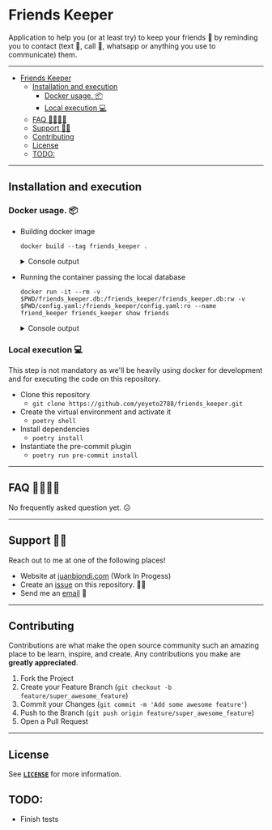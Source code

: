 # Friends Keeper

Application to help you (or at least try) to keep your friends :raising_hand: by reminding you to contact (text :love_letter:, call :iphone:, whatsapp or anything you use to communicate) them.

---

- [Friends Keeper](#friends-keeper)
  - [Installation and execution](#installation-and-execution)
    - [Docker usage. :package:](#docker-usage-package)
    - [Local execution :computer:](#local-execution-computer)
  - [FAQ :raising_hand_woman::raising_hand_man:](#faq-raising_hand_womanraising_hand_man)
  - [Support :mechanic:](#support-mechanic)
  - [Contributing](#contributing)
  - [License](#license)
  - [TODO:](#todo)

---

## Installation and execution

### Docker usage. :package:

- Building docker image

  ```console
  docker build --tag friends_keeper .
  ```

  <details>
    <summary>Console output</summary>
    
    ```console
    (.venv) yeyeto2788@juan-thinkbook:~/workspace/own_workspace/friends_keeper$ docker build --tag friends_keeper .
    Sending build context to Docker daemon  395.8kB
    Step 1/5 : FROM python:3.9-buster
    ---> 1b33974176a3
    Step 2/5 : COPY ./ /friends_keeper/
    ---> 5443b99733cc
    Step 3/5 : WORKDIR /friends_keeper
    ---> Running in e1f551917b5e
    Removing intermediate container e1f551917b5e
    ---> 6f3f9bc74dee
    Step 4/5 : RUN pip install poetry &&     poetry install --no-dev
    ---> Running in 4ac0a7c185ae
    Collecting poetry
      Downloading poetry-1.1.13-py2.py3-none-any.whl (175 kB)
    Collecting requests<3.0,>=2.18
      Downloading requests-2.27.1-py2.py3-none-any.whl (63 kB)
    Collecting pexpect<5.0.0,>=4.7.0
      Downloading pexpect-4.8.0-py2.py3-none-any.whl (59 kB)
    Collecting packaging<21.0,>=20.4
      Downloading packaging-20.9-py2.py3-none-any.whl (40 kB)
    Collecting requests-toolbelt<0.10.0,>=0.9.1
      Downloading requests_toolbelt-0.9.1-py2.py3-none-any.whl (54 kB)
    Collecting virtualenv<21.0.0,>=20.0.26
      Downloading virtualenv-20.13.1-py2.py3-none-any.whl (8.6 MB)
    Collecting keyring>=21.2.0
      Downloading keyring-23.5.0-py3-none-any.whl (33 kB)
    Collecting pkginfo<2.0,>=1.4
      Downloading pkginfo-1.8.2-py2.py3-none-any.whl (26 kB)
    Collecting cachy<0.4.0,>=0.3.0
      Downloading cachy-0.3.0-py2.py3-none-any.whl (20 kB)
    Collecting html5lib<2.0,>=1.0
      Downloading html5lib-1.1-py2.py3-none-any.whl (112 kB)
    Collecting tomlkit<1.0.0,>=0.7.0
      Downloading tomlkit-0.10.0-py3-none-any.whl (33 kB)
    Collecting crashtest<0.4.0,>=0.3.0
      Downloading crashtest-0.3.1-py3-none-any.whl (7.0 kB)
    Collecting clikit<0.7.0,>=0.6.2
      Downloading clikit-0.6.2-py2.py3-none-any.whl (91 kB)
    Collecting shellingham<2.0,>=1.1
      Downloading shellingham-1.4.0-py2.py3-none-any.whl (9.4 kB)
    Collecting poetry-core<1.1.0,>=1.0.7
      Downloading poetry_core-1.0.7-py2.py3-none-any.whl (424 kB)
    Collecting cleo<0.9.0,>=0.8.1
      Downloading cleo-0.8.1-py2.py3-none-any.whl (21 kB)
    Collecting cachecontrol[filecache]<0.13.0,>=0.12.9
      Downloading CacheControl-0.12.10-py2.py3-none-any.whl (20 kB)
    Collecting msgpack>=0.5.2
      Downloading msgpack-1.0.3-cp39-cp39-manylinux_2_17_x86_64.manylinux2014_x86_64.whl (322 kB)
    Collecting lockfile>=0.9
      Downloading lockfile-0.12.2-py2.py3-none-any.whl (13 kB)
    Collecting pastel<0.3.0,>=0.2.0
      Downloading pastel-0.2.1-py2.py3-none-any.whl (6.0 kB)
    Collecting pylev<2.0,>=1.3
      Downloading pylev-1.4.0-py2.py3-none-any.whl (6.1 kB)
    Collecting webencodings
      Downloading webencodings-0.5.1-py2.py3-none-any.whl (11 kB)
    Collecting six>=1.9
      Downloading six-1.16.0-py2.py3-none-any.whl (11 kB)
    Collecting jeepney>=0.4.2
      Downloading jeepney-0.7.1-py3-none-any.whl (54 kB)
    Collecting importlib-metadata>=3.6
      Downloading importlib_metadata-4.11.1-py3-none-any.whl (17 kB)
    Collecting SecretStorage>=3.2
      Downloading SecretStorage-3.3.1-py3-none-any.whl (15 kB)
    Collecting zipp>=0.5
      Downloading zipp-3.7.0-py3-none-any.whl (5.3 kB)
    Collecting pyparsing>=2.0.2
      Downloading pyparsing-3.0.7-py3-none-any.whl (98 kB)
    Collecting ptyprocess>=0.5
      Downloading ptyprocess-0.7.0-py2.py3-none-any.whl (13 kB)
    Collecting idna<4,>=2.5
      Downloading idna-3.3-py3-none-any.whl (61 kB)
    Collecting certifi>=2017.4.17
      Downloading certifi-2021.10.8-py2.py3-none-any.whl (149 kB)
    Collecting urllib3<1.27,>=1.21.1
      Downloading urllib3-1.26.8-py2.py3-none-any.whl (138 kB)
    Collecting charset-normalizer~=2.0.0
      Downloading charset_normalizer-2.0.12-py3-none-any.whl (39 kB)
    Collecting cryptography>=2.0
      Downloading cryptography-36.0.1-cp36-abi3-manylinux_2_24_x86_64.whl (3.6 MB)
    Collecting cffi>=1.12
      Downloading cffi-1.15.0-cp39-cp39-manylinux_2_12_x86_64.manylinux2010_x86_64.whl (444 kB)
    Collecting pycparser
      Downloading pycparser-2.21-py2.py3-none-any.whl (118 kB)
    Collecting filelock<4,>=3.2
      Downloading filelock-3.6.0-py3-none-any.whl (10.0 kB)
    Collecting platformdirs<3,>=2
      Downloading platformdirs-2.5.1-py3-none-any.whl (14 kB)
    Collecting distlib<1,>=0.3.1
      Downloading distlib-0.3.4-py2.py3-none-any.whl (461 kB)
    Installing collected packages: pycparser, urllib3, idna, charset-normalizer, cffi, certifi, zipp, requests, pylev, pastel, msgpack, jeepney, cryptography, crashtest, webencodings, six, SecretStorage, pyparsing, ptyprocess, platformdirs, lockfile, importlib-metadata, filelock, distlib, clikit, cachecontrol, virtualenv, tomlkit, shellingham, requests-toolbelt, poetry-core, pkginfo, pexpect, packaging, keyring, html5lib, cleo, cachy, poetry
    Successfully installed SecretStorage-3.3.1 cachecontrol-0.12.10 cachy-0.3.0 certifi-2021.10.8 cffi-1.15.0 charset-normalizer-2.0.12 cleo-0.8.1 clikit-0.6.2 crashtest-0.3.1 cryptography-36.0.1 distlib-0.3.4 filelock-3.6.0 html5lib-1.1 idna-3.3 importlib-metadata-4.11.1 jeepney-0.7.1 keyring-23.5.0 lockfile-0.12.2 msgpack-1.0.3 packaging-20.9 pastel-0.2.1 pexpect-4.8.0 pkginfo-1.8.2 platformdirs-2.5.1 poetry-1.1.13 poetry-core-1.0.7 ptyprocess-0.7.0 pycparser-2.21 pylev-1.4.0 pyparsing-3.0.7 requests-2.27.1 requests-toolbelt-0.9.1 shellingham-1.4.0 six-1.16.0 tomlkit-0.10.0 urllib3-1.26.8 virtualenv-20.13.1 webencodings-0.5.1 zipp-3.7.0
    WARNING: Running pip as the 'root' user can result in broken permissions and conflicting behaviour with the system package manager. It is recommended to use a virtual environment instead: https://pip.pypa.io/warnings/venv
    WARNING: You are using pip version 21.2.2; however, version 22.0.3 is available.
    You should consider upgrading via the '/usr/local/bin/python -m pip install --upgrade pip' command.
    Creating virtualenv friends-keeper-VJBQmwGX-py3.9 in /root/.cache/pypoetry/virtualenvs
    Updating dependencies
    Resolving dependencies...
    Writing lock file
    Package operations: 15 installs, 0 updates, 0 removals
      • Installing certifi (2021.10.8)
      • Installing charset-normalizer (2.0.12)
      • Installing idna (3.3)
      • Installing urllib3 (1.26.8)
      • Installing attrs (21.4.0)
      • Installing greenlet (1.1.2)
      • Installing pyrsistent (0.18.1)
      • Installing requests (2.27.1)
      • Installing wcwidth (0.2.5)
      • Installing click (8.0.4)
      • Installing gotify (0.2.2)
      • Installing jsonschema (4.4.0)
      • Installing prettytable (3.1.1)
      • Installing pyyaml (6.0)
      • Installing sqlalchemy (1.4.31)
    Installing the current project: friends_keeper (0.1.0)
    Removing intermediate container 4ac0a7c185ae
    ---> 5a076d11311a
    Step 5/5 : ENTRYPOINT [ "poetry", "run", "friends_keeper" ]
    ---> Running in 57fff1b46b57
    Removing intermediate container 57fff1b46b57
    ---> cb3f827a9809
    Successfully built cb3f827a9809
    Successfully tagged friends_keeper:latest
    ```
  </details>

- Running the container passing the local database

  ```console
  docker run -it --rm -v $PWD/friends_keeper.db:/friends_keeper/friends_keeper.db:rw -v $PWD/config.yaml:/friends_keeper/config.yaml:ro --name friend_keeper friends_keeper show friends
  ```

  <details>
    <summary>Console output</summary>
    
    ```console
    (.venv) yeyeto2788@juan-thinkbook:~/workspace/own_workspace/friends_keeper$ docker run -it --rm -v $PWD/friends_keeper.db:/friends_keeper/friends_keeper.db:rw -v $PWD/config.yaml:/friends_keeper/config.yaml:ro --name friend_keeper friends_keeper show friends
    Using debug level 20
    2022-02-22 09:12:40,643 [friends_keeper.utils] - [INFO] Loading configuration from '/friends_keeper/config.yaml'
    2022-02-22 09:12:40,645 [friends_keeper.utils] - [DEBUG] Validating configuration file content.
    2022-02-22 09:12:40,653 [friends_keeper.utils] - [DEBUG] Config file schema is valid.
    2022-02-22 09:12:40,653 [friends_keeper.utils] - [INFO] Using './friends_keeper.log' for logging
    2022-02-22 09:12:40,653 [friends_keeper.utils.orm.friends] - [INFO] Querying database for friends
    2022-02-22 09:12:40,655 [friends_keeper.utils.orm] - [DEBUG] Executing query: 'SELECT friends.id, friends.name, friends.last_name, friends.nickname, friends.relationship, friends.min_days, friends.max_days, friends.active 
    FROM friends 
    WHERE friends.active = true ORDER BY friends.id'
    2022-02-22 09:12:40,660 [friends_keeper.utils.orm] - [DEBUG] Query executed!
    2022-02-22 09:12:40,660 [friends_keeper.utils.orm.friends] - [INFO] Found friends: '1, 2, 3, 4, 5'
    Friends in database
    +-----------+---------------+-----------+-----------+--------+
    | Friend ID |    Nickname   | Min. days | Max. days | Active |
    +-----------+---------------+-----------+-----------+--------+
    |     1     |   Pedro Mata  |     15    |     30    |  True  |
    |     2     |  Maria Teresa |     15    |     30    |  True  |
    |     3     |Roberto Mijares|     20    |     30    |  True  |
    |     4     |    Ma.Gaby    |     15    |     30    |  True  |
    |     5     |Sofia Rodriguez|     20    |     30    |  True  |
    +-----------+---------------+-----------+-----------+--------+
    ```
  </details>

### Local execution :computer:

This step is not mandatory as we'll be heavily using docker for development and for executing the code on this repository.

- Clone this repository
  - `git clone https://github.com/yeyeto2788/friends_keeper.git`
- Create the virtual environment and activate it
  - `poetry shell`
- Install dependencies
  - `poetry install`
- Instantiate the pre-commit plugin
  - `poetry run pre-commit install`

---

<!-- Frequently asked questions -->

## FAQ :raising_hand_woman::raising_hand_man:

No frequently asked question yet. :neutral_face:

---

<!-- Support -->

## Support :mechanic:

Reach out to me at one of the following places!

- Website at [juanbiondi.com](https://www.juanbiondi.com) (Work In Progess)
- Create an [issue](https://github.com/yeyeto2788/friends_keeper/issues/new/choose) on this repository. :pirate_flag:
- Send me an [email](mailto:jebp.freelance@gmail.com) :email:

---

<!-- Contributing -->

## Contributing

Contributions are what make the open source community such an amazing place to be learn, inspire, and create. Any contributions you make are **greatly appreciated**.

1. Fork the Project
2. Create your Feature Branch (`git checkout -b feature/super_awesome_feature`)
3. Commit your Changes (`git commit -m 'Add some awesome feature'`)
4. Push to the Branch (`git push origin feature/super_awesome_feature`)
5. Open a Pull Request

---

<!-- License -->

## License

See [**`LICENSE`**](./LICENSE) for more information.

## TODO:

- Finish tests
